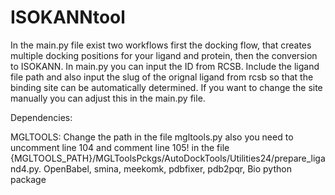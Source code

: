 # ISOKANNtool
In the main.py file exist two workflows first the docking flow, that creates multiple docking positions for your ligand and protein, then the conversion to ISOKANN. 
In main.py you can input the ID from RCSB.
Include the ligand file path and also input the slug of the orignal ligand from rcsb so that the binding site can be automatically determined. If you want to change the site manually you can adjust this in the main.py file.


Dependencies: 

MGLTOOLS: Change the path in the file mgltools.py also you need to uncomment line 104 and comment line 105! in the file {MGLTOOLS_PATH}/MGLToolsPckgs/AutoDockTools/Utilities24/prepare_ligand4.py.
OpenBabel, smina, meekomk, pdbfixer, pdb2pqr, Bio python package
